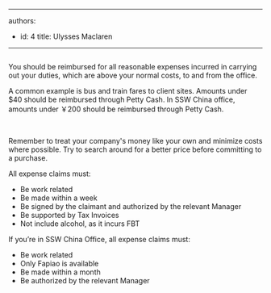 

---
authors:
  - id: 4
    title: Ulysses Maclaren
---




<span class='intro'> <img src="/PublishingImages/expense-reimbursement.png" alt="" />
<p>​You should be reimbursed for all reasonable expenses incurred in carrying out your duties, which are above your normal costs, to and from the office.</p><p>A common example is bus and train fares to client sites. Amounts under $40 should be reimbursed through Petty Cash.&#160;In SSW China office, amounts under ￥200 should be reimbursed through Petty Cash.</p><p><br></p> </span>

<p>Remember to treat your company's money like your own and minimize costs where possible. Try to search around for a better price before committing to a purchase.</p><p>All expense claims must&#58;</p><ul><li>Be work related</li><li>Be made within a week</li>
   <li>Be signed by the claimant and authorized by the relevant Manager</li><li>Be supported by Tax Invoices</li><li>Not include alcohol, as it incurs FBT<br></li></ul>​​If you’re in SSW China Office, all expense claims must&#58;<div><ul><li>Be work related<br></li><li>Only Fapiao is available<br></li><li>​​Be made within a month<br></li><li>Be authorized by the relevant Manager<br></li></ul><br><div><br><br></div></div>


